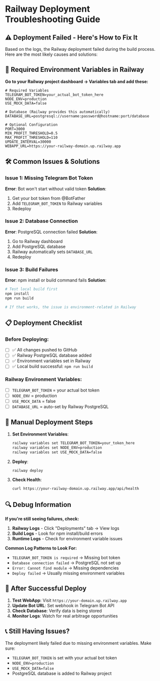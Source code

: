 # Railway Deployment Troubleshooting Guide

## ⚠️ Deployment Failed - Here's How to Fix It

Based on the logs, the Railway deployment failed during the build process. Here are the most likely causes and solutions:

## 🔧 Required Environment Variables in Railway

**Go to your Railway project dashboard → Variables tab and add these:**

```env
# Required Variables
TELEGRAM_BOT_TOKEN=your_actual_bot_token_here
NODE_ENV=production  
USE_MOCK_DATA=false

# Database (Railway provides this automatically)
DATABASE_URL=postgresql://username:password@hostname:port/database

# Optional Configuration  
PORT=3000
MIN_PROFIT_THRESHOLD=0.5
MAX_PROFIT_THRESHOLD=110
UPDATE_INTERVAL=30000
WEBAPP_URL=https://your-railway-domain.up.railway.app
```

## 🛠️ Common Issues & Solutions

### Issue 1: Missing Telegram Bot Token
**Error**: Bot won't start without valid token
**Solution**: 
1. Get your bot token from @BotFather
2. Add `TELEGRAM_BOT_TOKEN` to Railway variables
3. Redeploy

### Issue 2: Database Connection
**Error**: PostgreSQL connection failed
**Solution**:
1. Go to Railway dashboard
2. Add PostgreSQL database
3. Railway automatically sets `DATABASE_URL`
4. Redeploy

### Issue 3: Build Failures
**Error**: npm install or build command fails
**Solution**:
```bash
# Test local build first
npm install
npm run build

# If that works, the issue is environment-related in Railway
```

## 📋 Deployment Checklist

### Before Deploying:
- [ ] ✅ All changes pushed to GitHub
- [ ] ✅ Railway PostgreSQL database added  
- [ ] ✅ Environment variables set in Railway
- [ ] ✅ Local build successful: `npm run build`

### Railway Environment Variables:
- [ ] `TELEGRAM_BOT_TOKEN` = your actual bot token
- [ ] `NODE_ENV` = production  
- [ ] `USE_MOCK_DATA` = false
- [ ] `DATABASE_URL` = auto-set by Railway PostgreSQL

## 🚀 Manual Deployment Steps

1. **Set Environment Variables**:
   ```bash
   railway variables set TELEGRAM_BOT_TOKEN=your_token_here
   railway variables set NODE_ENV=production
   railway variables set USE_MOCK_DATA=false
   ```

2. **Deploy**:
   ```bash
   railway deploy
   ```

3. **Check Health**:
   ```bash
   curl https://your-railway-domain.up.railway.app/api/health
   ```

## 🔍 Debug Information

**If you're still seeing failures, check:**

1. **Railway Logs** - Click "Deployments" tab → View logs
2. **Build Logs** - Look for npm install/build errors  
3. **Runtime Logs** - Check for environment variable issues

**Common Log Patterns to Look For:**
- `TELEGRAM_BOT_TOKEN is required` → Missing bot token
- `Database connection failed` → PostgreSQL not set up
- `Error: Cannot find module` → Missing dependencies
- `Deploy failed` → Usually missing environment variables

## 🔄 After Successful Deploy

1. **Test WebApp**: Visit `https://your-domain.up.railway.app`
2. **Update Bot URL**: Set webhook in Telegram Bot API
3. **Check Database**: Verify data is being stored
4. **Monitor Logs**: Watch for real arbitrage opportunities

## 📞 Still Having Issues?

The deployment likely failed due to missing environment variables. Make sure:
- `TELEGRAM_BOT_TOKEN` is set with your actual bot token
- `NODE_ENV=production` 
- `USE_MOCK_DATA=false`
- PostgreSQL database is added to Railway project
